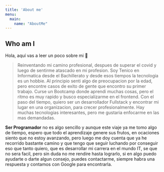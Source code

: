 ```yaml
---
title: 'About me'
menu:
  main:
    name: "AboutMe"
---
```


## Who am I

Hola, aquí vas a leer un poco sobre mi 🤩

> Reinventando mi camino profesional, despues de superar el covid y luego de sentirme atascado en mi profesion. 
> Soy Tenico en Informatica desde el Bachillerato y desde esos tiempos la tecnologia es un hobbie.
> Al principio senti algo de preocupacion por la edad, pero encontre casos de exito de gente que encontro su primer trabajo.
> Curse un Bootcamp donde aprendi muchas cosas, pero el ritmo es muy rapido y busco especializarme en el frontend.
> Con el paso del tiempo, quiero ser un desarrollador Fullstack y encontrar mi lugar en una organizacion, para crecer profesionalmente.
> Hay muchas tecnologias interesantes, pero me gustaria enfocarme en las mas demandadas.

**Ser Programador** no es algo sencillo y aunque este viaje ya me tomo algo de tiempo, espero que todo el aprendizaje genere sus frutos, en 
ocaciones siento que no estoy avanzando, pero luego me doy cuenta que ya he recorrido bastante camino y que tengo que seguir luchando por conseguir
eso que tanto quiero, que es desarrollar mi carrera en el mundo IT, se que no sera facil, pero sin duda no me rendire hasta lograrlo, si en algo puedo
ayudarte o darte algun consejo, puedes contactarme, siempre habra una respuesta y contamos con Google para encontrarla.

